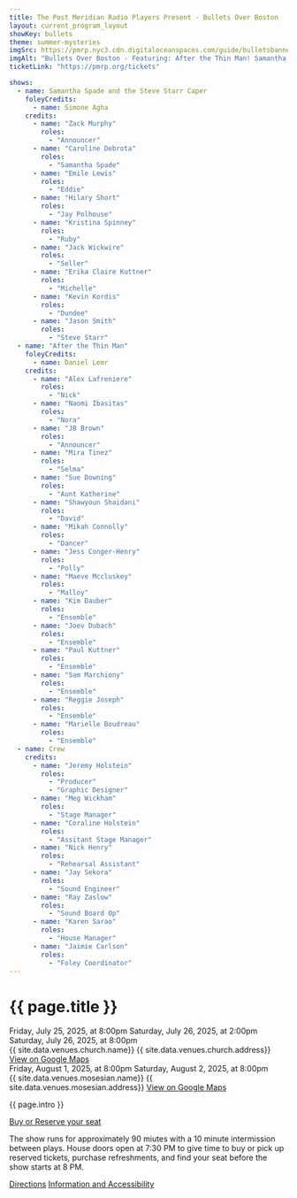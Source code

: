 ```yaml
---
title: The Post Meridian Radio Players Present - Bullets Over Boston
layout: current_program_layout
showKey: bullets
theme: summer-mysteries
imgSrc: https://pmrp.nyc3.cdn.digitaloceanspaces.com/guide/bulletsbanner.png
imgAlt: "Bullets Over Boston - Featuring: After the Thin Man! Samantha Spade!"
ticketLink: "https://pmrp.org/tickets"

shows:
  - name: Samantha Spade and the Steve Starr Caper
    foleyCredits:
      - name: Simone Agha
    credits:
      - name: "Zack Murphy"
        roles:
          - "Announcer"
      - name: "Caroline Debrota"
        roles:
          - "Samantha Spade"
      - name: "Emile Lewis"
        roles:
          - "Eddie"
      - name: "Hilary Short"
        roles:
          - "Jay Polhouse"
      - name: "Kristina Spinney"
        roles:
          - "Ruby"
      - name: "Jack Wickwire"
        roles:
          - "Seller"
      - name: "Erika Claire Kuttner"
        roles:
          - "Michelle"
      - name: "Kevin Kordis"
        roles:
          - "Dundee"
      - name: "Jason Smith"
        roles:
          - "Steve Starr"
  - name: "After the Thin Man"
    foleyCredits:
      - name: Daniel Lemr
    credits: 
      - name: "Alex Lafreniere"
        roles:
          - "Nick"
      - name: "Naomi Ibasitas"
        roles:
          - "Nora"
      - name: "JB Brown"
        roles:
          - "Announcer"
      - name: "Mira Tinez"
        roles:
          - "Selma"
      - name: "Sue Downing"
        roles:
          - "Aunt Katherine"
      - name: "Shawyoun Shaidani"
        roles:
          - "David"
      - name: "Mikah Connolly"
        roles:
          - "Dancer"
      - name: "Jess Conger-Henry"
        roles:
          - "Polly"
      - name: "Maeve Mccluskey"
        roles:
          - "Malloy"
      - name: "Kim Dauber"
        roles:
          - "Ensemble"
      - name: "Joev Dubach"
        roles:
          - "Ensemble"
      - name: "Paul Kuttner"
        roles:
          - "Ensemble"
      - name: "Sam Marchiony"
        roles:
          - "Ensemble"
      - name: "Reggie Joseph"
        roles:
          - "Ensemble"
      - name: "Marielle Boudreau"
        roles:
          - "Ensemble"
  - name: Crew
    credits:
      - name: "Jeremy Holstein"
        roles:
          - "Producer"
          - "Graphic Designer"
      - name: "Meg Wickham"
        roles:
          - "Stage Manager"
      - name: "Coraline Holstein"
        roles:
          - "Assitant Stage Manager"
      - name: "Nick Henry"
        roles:
          - "Rehearsal Assistant"
      - name: "Jay Sekora"
        roles:
          - "Sound Engineer"
      - name: "Ray Zaslow"
        roles:
          - "Sound Board Op"
      - name: "Karen Sarao"
        roles:
          - "House Manager"
      - name: "Jaimie Carlson"
        roles:
          - "Foley Coordinator"
---
```


<h1 class="fullTitle">{{ page.title }}</h1>
<div class="dates">
  <div class="datesByVenue">
    <div>
      <span>Friday, July 25, 2025, at 8:00pm</span>
      <span>Saturday, July 26, 2025, at 2:00pm</span>
      <span>Saturday, July 26, 2025, at 8:00pm</span>
    </div>
    <div class="venue">
      <span>{{ site.data.venues.church.name}}</span>
      <span>{{ site.data.venues.church.address}}</span>
      <span>
        <a href="{{ site.data.venues.church.gMapsLink }}">View on Google Maps</a>
      </span>   
    </div>
  </div>
  <div class="datesByVenue">
    <div>
      <span>Friday, August 1, 2025, at 8:00pm</span>
      <span>Saturday, August 2, 2025, at 8:00pm</span>
    </div>
    <div class="venue">
      <span>{{ site.data.venues.mosesian.name}}</span>
      <span>{{ site.data.venues.mosesian.address}}</span>
      <span>
        <a href="{{ site.data.venues.mosesian.gMapsLink }}">View on Google Maps</a>
      </span> 
    </div>
  </div>
</div>
<p>{{ page.intro }}</p>

<div class="buttonsAndLinks">
  <a href="{{ page.ticketLink }}" target="_blank" class="ticketLink">
    Buy or Reserve your seat
  </a>
</div>
<p></p>
<p>The show runs for approximately 90 miutes with a 10 minute intermission between plays. House doors open at 7:30 PM to give time to buy or pick up reserved tickets, purchase refreshments, and find your seat before the show starts at 8 PM.</p>
<div class="buttonsAndLinks">
  <a href="directions">Directions</a>
  <a href="information">Information and Accessibility</a>
</div>